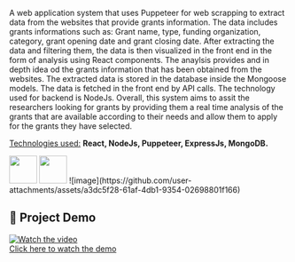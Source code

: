 A web application system that uses Puppeteer for web scrapping to extract data from the websites that provide grants information. The data includes grants informations such as: Grant name, type, funding organization, category, grant opening date and grant closing date. After extracting the data and filtering them, the data is then visualized in the front end in the form of analysis using React components. The anaylsis provides and in depth idea od the grants information that has been obtained from the websites. The extracted data is stored in the database inside the Mongoose models. The data is fetched in the front end by API calls. The technology used for backend is NodeJs. Overall, this system aims to assit the researchers looking for grants by providing them a real time analysis of the grants that are available according to their needs and allow them to apply for the grants they have selected.

<u>Technologies used:</u> **React, NodeJs, Puppeteer, ExpressJs, MongoDB.**
<p display = "flex">
  <img src="https://download.logo.wine/logo/React_(web_framework)/React_(web_framework)-Logo.wine.png" width = "50">
  <img src="![image](https://github.com/user-attachments/assets/a3dc5f28-61af-4db1-9354-02698801f166)" width = "50">
  ![image](https://github.com/user-attachments/assets/a3dc5f28-61af-4db1-9354-02698801f166)
</p>

## 🎥 Project Demo  
[![Watch the video](https://img.youtube.com/vi/XM3AlPJyB5k/0.jpg)](https://youtu.be/XM3AlPJyB5k)  
[Click here to watch the demo](https://youtu.be/XM3AlPJyB5k)



